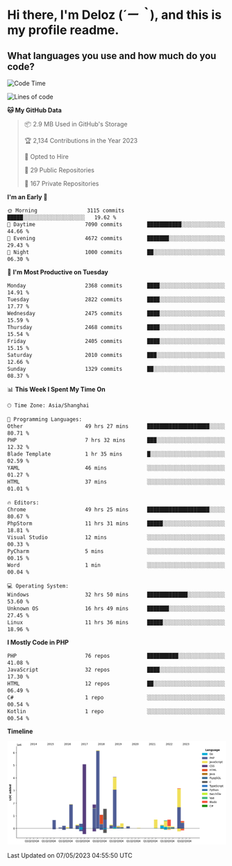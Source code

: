 # **Hi there, I'm Deloz (*´ー｀*), and this is my profile readme.**

## **What languages you use and how much do you code?**

<!--START_SECTION:waka-->
![Code Time](http://img.shields.io/badge/Code%20Time-1%2C398%20hrs%2022%20mins-blue)

![Lines of code](https://img.shields.io/badge/From%20Hello%20World%20I%27ve%20Written-30.6%20million%20lines%20of%20code-blue)

**🐱 My GitHub Data** 

> 📦 2.9 MB Used in GitHub's Storage 
 > 
> 🏆 2,134 Contributions in the Year 2023
 > 
> 💼 Opted to Hire
 > 
> 📜 29 Public Repositories 
 > 
> 🔑 167 Private Repositories 
 > 
**I'm an Early 🐤** 

```text
🌞 Morning                3115 commits        █████░░░░░░░░░░░░░░░░░░░░   19.62 % 
🌆 Daytime                7090 commits        ███████████░░░░░░░░░░░░░░   44.66 % 
🌃 Evening                4672 commits        ███████░░░░░░░░░░░░░░░░░░   29.43 % 
🌙 Night                  1000 commits        ██░░░░░░░░░░░░░░░░░░░░░░░   06.30 % 
```
📅 **I'm Most Productive on Tuesday** 

```text
Monday                   2368 commits        ████░░░░░░░░░░░░░░░░░░░░░   14.91 % 
Tuesday                  2822 commits        ████░░░░░░░░░░░░░░░░░░░░░   17.77 % 
Wednesday                2475 commits        ████░░░░░░░░░░░░░░░░░░░░░   15.59 % 
Thursday                 2468 commits        ████░░░░░░░░░░░░░░░░░░░░░   15.54 % 
Friday                   2405 commits        ████░░░░░░░░░░░░░░░░░░░░░   15.15 % 
Saturday                 2010 commits        ███░░░░░░░░░░░░░░░░░░░░░░   12.66 % 
Sunday                   1329 commits        ██░░░░░░░░░░░░░░░░░░░░░░░   08.37 % 
```


📊 **This Week I Spent My Time On** 

```text
🕑︎ Time Zone: Asia/Shanghai

💬 Programming Languages: 
Other                    49 hrs 27 mins      ████████████████████░░░░░   80.71 % 
PHP                      7 hrs 32 mins       ███░░░░░░░░░░░░░░░░░░░░░░   12.32 % 
Blade Template           1 hr 35 mins        █░░░░░░░░░░░░░░░░░░░░░░░░   02.59 % 
YAML                     46 mins             ░░░░░░░░░░░░░░░░░░░░░░░░░   01.27 % 
HTML                     37 mins             ░░░░░░░░░░░░░░░░░░░░░░░░░   01.01 % 

🔥 Editors: 
Chrome                   49 hrs 25 mins      ████████████████████░░░░░   80.67 % 
PhpStorm                 11 hrs 31 mins      █████░░░░░░░░░░░░░░░░░░░░   18.81 % 
Visual Studio            12 mins             ░░░░░░░░░░░░░░░░░░░░░░░░░   00.33 % 
PyCharm                  5 mins              ░░░░░░░░░░░░░░░░░░░░░░░░░   00.15 % 
Word                     1 min               ░░░░░░░░░░░░░░░░░░░░░░░░░   00.04 % 

💻 Operating System: 
Windows                  32 hrs 50 mins      █████████████░░░░░░░░░░░░   53.60 % 
Unknown OS               16 hrs 49 mins      ███████░░░░░░░░░░░░░░░░░░   27.45 % 
Linux                    11 hrs 36 mins      █████░░░░░░░░░░░░░░░░░░░░   18.96 % 
```

**I Mostly Code in PHP** 

```text
PHP                      76 repos            ██████████░░░░░░░░░░░░░░░   41.08 % 
JavaScript               32 repos            ████░░░░░░░░░░░░░░░░░░░░░   17.30 % 
HTML                     12 repos            ██░░░░░░░░░░░░░░░░░░░░░░░   06.49 % 
C#                       1 repo              ░░░░░░░░░░░░░░░░░░░░░░░░░   00.54 % 
Kotlin                   1 repo              ░░░░░░░░░░░░░░░░░░░░░░░░░   00.54 % 
```



**Timeline**

![Lines of Code chart](https://raw.githubusercontent.com/deloz/deloz/main/assets/bar_graph.png)


 Last Updated on 07/05/2023 04:55:50 UTC
<!--END_SECTION:waka-->
